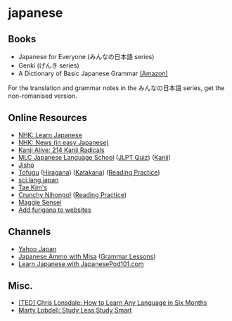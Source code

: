 # japanese

## Books
 - Japanese for Everyone (みんなの日本語 series)
 - Genki (げんき series)
 - A Dictionary of Basic Japanese Grammar [(Amazon)](https://www.amazon.com/Dictionary-Basic-Japanese-Grammar/dp/4789004546/)
 
For the translation and grammar notes in the みんなの日本語 series, get the non-romanised version.
 
## Online Resources
 - [NHK: Learn Japanese](https://www.nhk.or.jp/lesson/english/)
 - [NHK: News (in easy Japanese)](https://www3.nhk.or.jp/news/easy/)
 - [Kanji Alive: 214 Kanji Radicals](https://kanjialive.com/214-traditional-kanji-radicals/)
 - [MLC Japanese Language School](http://www.mlcjapanese.co.jp/) ([JLPT Quiz](http://www.mlcjapanese.co.jp/n5_jlpt_kanji_quiz_01.html)) ([Kanji](http://www.mlcjapanese.co.jp/kanji.html))
 - [Jisho](http://jisho.org/)
 - [Tofugu](http://www.tofugu.com/) ([Hiragana](https://www.tofugu.com/japanese/learn-hiragana/)) ([Katakana](https://www.tofugu.com/japanese/learn-katakana/)) ([Reading Practice](https://www.tofugu.com/japanese/japanese-reading-practice-for-beginners/))
 - [sci.lang.japan](https://www.sljfaq.org/afaq/afaq.html)
 - [Tae Kim's](http://www.guidetojapanese.org/learn/)
 - [Crunchy Nihongo!](http://crunchynihongo.com/) ([Reading Practice](http://crunchynihongo.com/beginner-japanese-reading-practice-book/))
 - [Maggie Sensei](http://maggiesensei.com/)
 - [Add furigana to websites](http://hiragana.jp/)

## Channels
 - [Yahoo Japan](https://www.yahoo.co.jp/)
 - [Japanese Ammo with Misa](https://www.youtube.com/channel/UCBSyd8tXJoEJKIXfrwkPdbA) ([Grammar Lessons](https://www.youtube.com/playlist?list=PLd5-Wp_4tLqYZxS5j3g6kbeOfVXlTkr3N))
 - [Learn Japanese with JapanesePod101.com](https://www.youtube.com/user/japanesepod101)
 
## Misc.
 - [[TED] Chris Lonsdale: How to Learn Any Language in Six Months](https://www.youtube.com/watch?v=d0yGdNEWdn0)
 - [Marty Lobdell: Study Less Study Smart](https://www.youtube.com/watch?v=IlU-zDU6aQ0)
